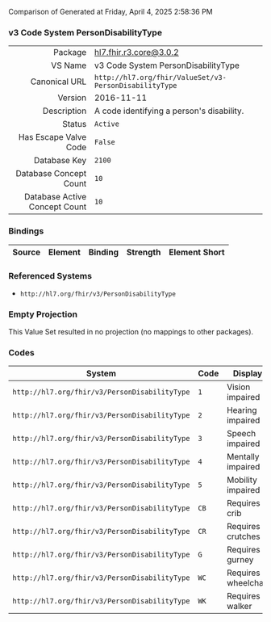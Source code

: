 Comparison of 
Generated at Friday, April 4, 2025 2:58:36 PM

### v3 Code System PersonDisabilityType

|      |     |
| ---: | --- |
| Package | hl7.fhir.r3.core@3.0.2 |
| VS Name | v3 Code System PersonDisabilityType |
| Canonical URL | `http://hl7.org/fhir/ValueSet/v3-PersonDisabilityType` |
| Version | 2016-11-11 |
| Description | A code identifying a person's disability. |
| Status | `Active` |
| Has Escape Valve Code | `False` |
| Database Key | `2100` |
| Database Concept Count | `10` |
| Database Active Concept Count | `10` |
### Bindings

| Source | Element | Binding | Strength | Element Short |
| ------ | ------- | ------- | -------- | ------------- |

### Referenced Systems

* `http://hl7.org/fhir/v3/PersonDisabilityType`
### Empty Projection

This Value Set resulted in no projection (no mappings to other packages).

### Codes

| System | Code | Display |
| ------ | ---- | ------- |
| `http://hl7.org/fhir/v3/PersonDisabilityType` | `1` | Vision impaired |
| `http://hl7.org/fhir/v3/PersonDisabilityType` | `2` | Hearing impaired |
| `http://hl7.org/fhir/v3/PersonDisabilityType` | `3` | Speech impaired |
| `http://hl7.org/fhir/v3/PersonDisabilityType` | `4` | Mentally impaired |
| `http://hl7.org/fhir/v3/PersonDisabilityType` | `5` | Mobility impaired |
| `http://hl7.org/fhir/v3/PersonDisabilityType` | `CB` | Requires crib |
| `http://hl7.org/fhir/v3/PersonDisabilityType` | `CR` | Requires crutches |
| `http://hl7.org/fhir/v3/PersonDisabilityType` | `G` | Requires gurney |
| `http://hl7.org/fhir/v3/PersonDisabilityType` | `WC` | Requires wheelchair |
| `http://hl7.org/fhir/v3/PersonDisabilityType` | `WK` | Requires walker |
